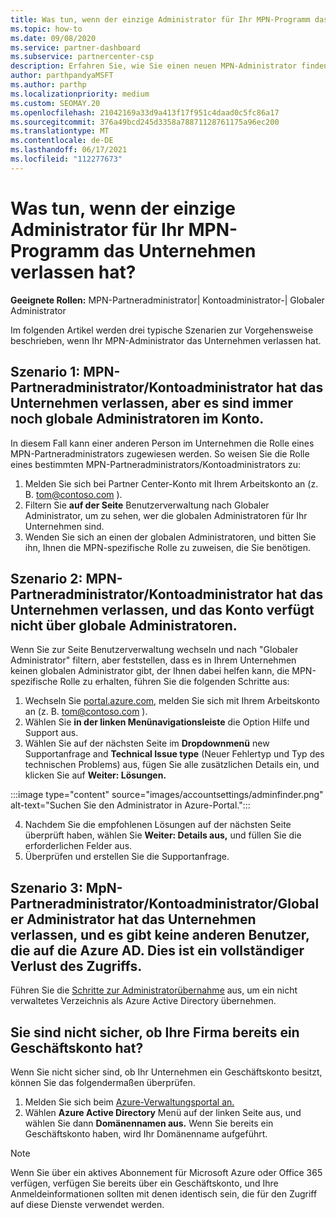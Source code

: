 ```yaml
---
title: Was tun, wenn der einzige Administrator für Ihr MPN-Programm das Unternehmen verlassen hat?
ms.topic: how-to
ms.date: 09/08/2020
ms.service: partner-dashboard
ms.subservice: partnercenter-csp
description: Erfahren Sie, wie Sie einen neuen MPN-Administrator finden oder Hilfe vom globalen Administrator Ihres Unternehmens erhalten. Außerdem erfahren Sie, wie Sie einen neuen globalen Partner Center hinzufügen.
author: parthpandyaMSFT
ms.author: parthp
ms.localizationpriority: medium
ms.custom: SEOMAY.20
ms.openlocfilehash: 21042169a33d9a413f17f951c4daad0c5fc86a17
ms.sourcegitcommit: 376a49bcd245d3358a78871128761175a96ec200
ms.translationtype: MT
ms.contentlocale: de-DE
ms.lasthandoff: 06/17/2021
ms.locfileid: "112277673"
---
```

# <a name="what-to-do-if-the-only-admin-for-your-mpn-program-has-left-the-company"></a>Was tun, wenn der einzige Administrator für Ihr MPN-Programm das Unternehmen verlassen hat?

**Geeignete Rollen:** MPN-Partneradministrator| Kontoadministrator-| Globaler Administrator

Im folgenden Artikel werden drei typische Szenarien zur Vorgehensweise beschrieben, wenn Ihr MPN-Administrator das Unternehmen verlassen hat.

## <a name="scenario-1-mpn-partner-adminaccount-admin-has-left-the-company-but-there-are-still-global-admins-in-the-account"></a>Szenario 1: MPN-Partneradministrator/Kontoadministrator hat das Unternehmen verlassen, aber es sind immer noch globale Administratoren im Konto.

In diesem Fall kann einer anderen Person im Unternehmen die Rolle eines MPN-Partneradministrators zugewiesen werden. So weisen Sie die Rolle eines bestimmten MPN-Partneradministrators/Kontoadministrators zu:

1. Melden Sie sich bei Partner Center-Konto mit Ihrem Arbeitskonto an (z. B. tom@contoso.com ).
1. Filtern Sie **auf der Seite** Benutzerverwaltung nach Globaler Administrator, um zu sehen, wer die globalen Administratoren für Ihr Unternehmen sind. 
1. Wenden Sie sich an einen der globalen Administratoren, und bitten Sie ihn, Ihnen die MPN-spezifische Rolle zu zuweisen, die Sie benötigen. 

## <a name="scenario-2-mpn-partner-adminaccount-admin-has-left-the-company-and-there-are-no-global-admins-in-the-account"></a>Szenario 2: MPN-Partneradministrator/Kontoadministrator hat das Unternehmen verlassen, und das Konto verfügt nicht über globale Administratoren. 

Wenn Sie zur  Seite Benutzerverwaltung wechseln und nach "Globaler Administrator" filtern, aber feststellen, dass es in Ihrem Unternehmen keinen globalen Administrator gibt, der Ihnen dabei helfen kann, die MPN-spezifische Rolle zu erhalten, führen Sie die folgenden Schritte aus:

1. Wechseln Sie [portal.azure.com](https://ms.portal.azure.com/), melden Sie sich mit Ihrem Arbeitskonto an (z. B. tom@contoso.com ). 
1. Wählen Sie **in der linken Menünavigationsleiste** die Option Hilfe und Support aus.
1. Wählen Sie auf der nächsten Seite im **Dropdownmenü** new Supportanfrage and **Technical Issue type** (Neuer Fehlertyp und Typ des technischen Problems) aus, fügen Sie alle zusätzlichen Details ein, und klicken Sie auf **Weiter: Lösungen.**

:::image type="content" source="images/accountsettings/adminfinder.png" alt-text="Suchen Sie den Administrator in Azure-Portal.":::

4. Nachdem Sie die empfohlenen Lösungen auf der nächsten Seite überprüft haben, wählen Sie **Weiter: Details aus,** und füllen Sie die erforderlichen Felder aus.
1. Überprüfen und erstellen Sie die Supportanfrage.


## <a name="scenario-3-mpn-partner-adminaccount-adminglobal-admin-has-left-the-company-and-there-are-no-other-users-who-can-access-the-companys-azure-ad-this-is-a-complete-loss-of-access"></a>Szenario 3: MpN-Partneradministrator/Kontoadministrator/Globaler Administrator hat das Unternehmen verlassen, und es gibt keine anderen Benutzer, die auf die Azure AD. Dies ist ein vollständiger Verlust des Zugriffs.

Führen Sie die [Schritte zur Administratorübernahme](/azure/active-directory/users-groups-roles/domains-admin-takeover#internal-admin-takeover) aus, um ein nicht verwaltetes Verzeichnis als Azure Active Directory übernehmen.

## <a name="not-sure-if-your-company-already-has-a-work-account"></a>Sie sind nicht sicher, ob Ihre Firma bereits ein Geschäftskonto hat?

Wenn Sie nicht sicher sind, ob Ihr Unternehmen ein Geschäftskonto besitzt, können Sie das folgendermaßen überprüfen.

1. Melden Sie sich beim [Azure-Verwaltungsportal an.](https://ms.portal.azure.com)
2. Wählen **Azure Active Directory** Menü auf der linken Seite aus, und wählen Sie dann **Domänennamen aus.**
Wenn Sie bereits ein Geschäftskonto haben, wird Ihr Domänenname aufgeführt.

>[!Note]
>Wenn Sie über ein aktives Abonnement für Microsoft Azure oder Office 365 verfügen, verfügen Sie bereits über ein Geschäftskonto, und Ihre Anmeldeinformationen sollten mit denen identisch sein, die für den Zugriff auf diese Dienste verwendet werden.